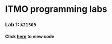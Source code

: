 # ITMO programming labs

### Lab 1: `№21509`
#### Click [here](https://github.com/Mrjoulin/ITMOLabs/blob/master/src/Lab01.java) to view code
